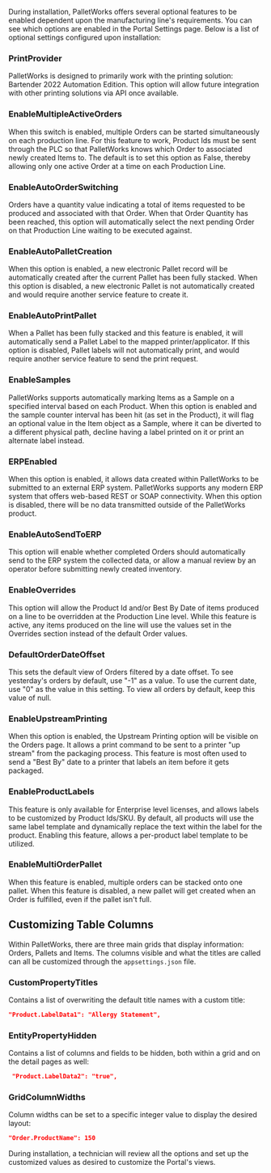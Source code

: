 During installation, PalletWorks offers several optional features to be enabled dependent upon the manufacturing line's requirements. You can see which options are enabled in the Portal Settings page. Below is a list of optional settings configured upon installation:

### PrintProvider

PalletWorks is designed to primarily work with the printing solution: Bartender 2022 Automation Edition. This option will allow future integration with other printing solutions via API once available. 

### EnableMultipleActiveOrders

When this switch is enabled, multiple Orders can be started simultaneously on each production line. For this feature to work, Product Ids must be sent through the PLC so that PalletWorks knows which Order to associated newly created Items to. The default is to set this option as False, thereby allowing only one active Order at a time on each Production Line.

### EnableAutoOrderSwitching

Orders have a quantity value indicating a total of items requested to be produced and associated with that Order. When that Order Quantity has been reached, this option will automatically select the next pending Order on that Production Line waiting to be executed against.

### EnableAutoPalletCreation

When this option is enabled, a new electronic Pallet record will be automatically created after the current Pallet has been fully stacked. When this option is disabled, a new electronic Pallet is not automatically created and would require another service feature to create it.

### EnableAutoPrintPallet

When a Pallet has been fully stacked and this feature is enabled, it will automatically send a Pallet Label to the mapped printer/applicator. If this option is disabled, Pallet labels will not automatically print, and would require another service feature to send the print request.

### EnableSamples

PalletWorks supports automatically marking Items as a Sample on a specified interval based on each Product. When this option is enabled and the sample counter interval has been hit (as set in the Product), it will flag an optional value in the Item object as a Sample, where it can be diverted to a different physical path, decline having a label printed on it or print an alternate label instead.

### ERPEnabled

When this option is enabled, it allows data created within PalletWorks to be submitted to an external ERP system. PalletWorks supports any modern ERP system that offers web-based REST or SOAP connectivity. When this option is disabled, there will be no data transmitted outside of the PalletWorks product.

### EnableAutoSendToERP

This option will enable whether completed Orders should automatically send to the ERP system the collected data, or allow a manual review by an operator before submitting newly created inventory.

### EnableOverrides

This option will allow the Product Id and/or Best By Date of items produced on a line to be overridden at the Production Line level. While this feature is active, any items produced on the line will use the values set in the Overrides section instead of the default Order values.

### DefaultOrderDateOffset

This sets the default view of Orders filtered by a date offset. To see yesterday's orders by default, use "-1" as a value. To use the current date, use "0" as the value in this setting. To view all orders by default, keep this value of null.

### EnableUpstreamPrinting

When this option is enabled, the Upstream Printing option will be visible on the Orders page. It allows a print command to be sent to a printer "up stream" from the packaging process. This feature is most often used to send a "Best By" date to a printer that labels an item before it gets packaged.

### EnableProductLabels

This feature is only available for Enterprise level licenses, and allows labels to be customized by Product Ids/SKU. By default, all products will use the same label template and dynamically replace the text within the label for the product. Enabling this feature, allows a per-product label template to be utilized.

### EnableMultiOrderPallet

When this feature is enabled, multiple orders can be stacked onto one pallet. When this feature is disabled, a new pallet will get created when an Order is fulfilled, even if the pallet isn't full.

## Customizing Table Columns

Within PalletWorks, there are three main grids that display information: Orders, Pallets and Items. The columns visible and what the titles are called can all be customized through the `appsettings.json` file.

### CustomPropertyTitles
Contains a list of overwriting the default title names with a custom title: 
```json
"Product.LabelData1": "Allergy Statement",
```

### EntityPropertyHidden
Contains a list of columns and fields to be hidden, both within a grid and on the detail pages as well: 
```json
 "Product.LabelData2": "true",
 ```

### GridColumnWidths
 Column widths can be set to a specific integer value to display the desired layout:
 ```json
 "Order.ProductName": 150
 ```

During installation, a technician will review all the options and set up the customized values as desired to customize the Portal's views.